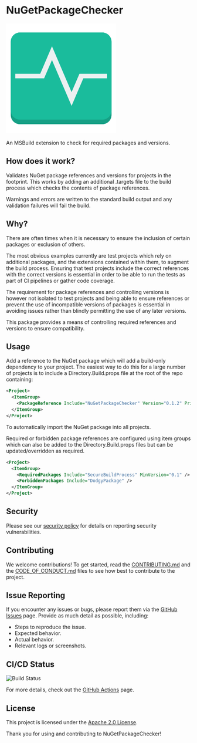 # NuGetPackageChecker

<img src="./Monitor.png" width="300px" />

An MSBuild extension to check for required packages and versions.

## How does it work?

Validates NuGet package references and versions for projects in the footprint. This works by adding an additional .targets file to the build process which checks the contents of package references.

Warnings and errors are written to the standard build output and any validation failures will fail the build.

## Why?

There are often times when it is necessary to ensure the inclusion of certain packages or exclusion of others.

The most obvious examples currently are test projects which rely on additional packages, and the extensions contained within them, to augment the build process. Ensuring that test projects include the correct references with the correct versions is essential in order to be able to run the tests as part of CI pipelines or gather code coverage.

The requirement for package references and controlling versions is however not isolated to test projects and being able to ensure references or prevent the use of incompatible versions of packages is essential in avoiding issues rather than blindly permitting the use of any later versions.

This package provides a means of controlling required references and versions to ensure compatibility.

## Usage

Add a reference to the NuGet package which will add a build-only dependency to your project. The easiest way to do this for a large number of projects is to include a Directory.Build.props file at the root of the repo containing:

```xml
<Project>
  <ItemGroup>
    <PackageReference Include="NuGetPackageChecker" Version="0.1.2" PrivateAssets="All"/>
  </ItemGroup>
</Project>
```

To automatically import the NuGet package into all projects.

Required or forbidden package references are configured using item groups which can also be added to the Directory.Build.props files but can be updated/overridden as required.

```xml
<Project>
  <ItemGroup>
    <RequiredPackages Include="SecureBuildProcess" MinVersion="0.1" />
    <ForbiddenPackages Include="DodgyPackage" />
  </ItemGroup>
</Project>
```

## Security

Please see our [security policy](https://github.com/G-Research/NuGetPackageChecker/blob/main/SECURITY.md) for details on reporting security vulnerabilities.

## Contributing

We welcome contributions! To get started, read the [CONTRIBUTING.md](CONTRIBUTING.md) and the [CODE_OF_CONDUCT.md](CODE_OF_CONDUCT.md) files to see how best to contribute to the project.

## Issue Reporting

If you encounter any issues or bugs, please report them via the [GitHub Issues](https://github.com/G-Research/NuGetPackageChecker/issues) page. Provide as much detail as possible, including:
- Steps to reproduce the issue.
- Expected behavior.
- Actual behavior.
- Relevant logs or screenshots.

## CI/CD Status

![Build Status](https://github.com/G-Research/NuGetPackageChecker/actions/workflows/ci.yaml/badge.svg)

For more details, check out the [GitHub Actions](https://github.com/G-Research/NuGetPackageChecker/actions) page.

## License

This project is licensed under the [Apache 2.0 License](LICENSE).

Thank you for using and contributing to NuGetPackageChecker!

